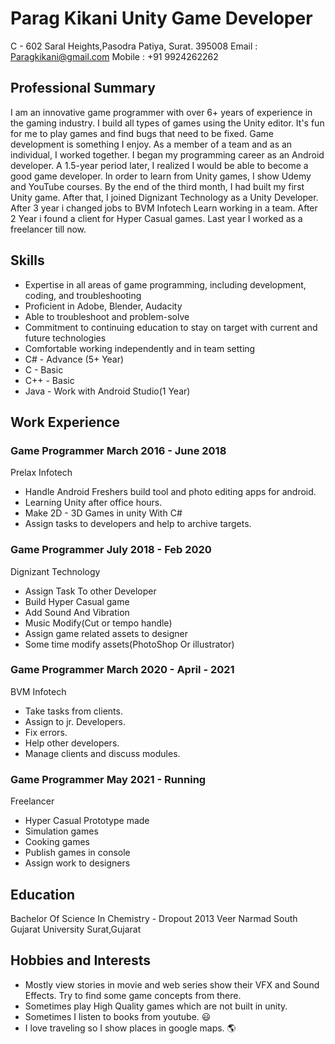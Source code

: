 # Parag Kikani         Unity Game Developer
C - 602 Saral Heights,Pasodra Patiya, Surat. 395008
Email : Paragkikani@gmail.com Mobile : +91 9924262262

## Professional Summary

I am an innovative game programmer with over 6+ years of experience in the gaming industry. I build all types of games using the Unity editor. It's fun for me to play games and find bugs that need to be fixed. Game development is something I enjoy. As a member of a team and as an individual, I worked together. I began my programming career as an Android developer. A 1.5-year period later, I realized I would be able to become a good game developer. In order to learn from Unity games, I show Udemy and YouTube courses. By the end of the third month, I had built my first Unity game. After that, I joined Dignizant Technology as a Unity Developer. After 3 year i changed jobs to BVM Infotech Learn working in a team. After 2 Year i found a client for Hyper Casual games. Last year I worked as a freelancer till now.

## Skills

- Expertise in all areas of game programming, including development, coding, and troubleshooting
- Proficient in Adobe, Blender, Audacity
- Able to troubleshoot and problem-solve
- Commitment to continuing education to stay on target with current and future technologies
- Comfortable working independently and in team setting
- C# - Advance (5+ Year)
- C - Basic
- C++ - Basic
- Java - Work with Android Studio(1 Year)

## Work Experience

### Game Programmer March 2016 - June 2018
Prelax Infotech
- Handle Android Freshers build tool and photo editing apps for android.
- Learning Unity after office hours.
- Make 2D - 3D Games in unity With C#
- Assign tasks to developers and help to archive targets.

### Game Programmer July 2018 - Feb 2020
Dignizant Technology
- Assign Task To other Developer
- Build Hyper Casual game
- Add Sound And Vibration
- Music Modify(Cut or tempo handle)
- Assign game related assets to designer
- Some time modify assets(PhotoShop Or illustrator)

### Game Programmer March 2020 - April - 2021
BVM Infotech
- Take tasks from clients.
- Assign to jr. Developers.
- Fix errors.
- Help other developers.
- Manage clients and discuss modules.

### Game Programmer May 2021 - Running
Freelancer
- Hyper Casual Prototype made
- Simulation games
- Cooking games
- Publish games in console
- Assign work to designers

## Education

Bachelor Of Science In Chemistry - Dropout 2013
Veer Narmad South Gujarat University Surat,Gujarat

## Hobbies and Interests

- Mostly view stories in movie and web series show their VFX and Sound Effects. Try to find some game concepts from there.
- Sometimes play High Quality games which are not built in unity.
- Sometimes I listen to books from youtube. 😃
- I love traveling so I show places in google maps. 🌎

<!--
**paragkikani/paragkikani** is a ✨ _special_ ✨ repository because its `README.md` (this file) appears on your GitHub profile.

Here are some ideas to get you started:

- 🔭 I’m currently working on ...
- 🌱 I’m currently learning ...
- 👯 I’m looking to collaborate on ...
- 🤔 I’m looking for help with ...
- 💬 Ask me about ...
- 📫 How to reach me: ...
- 😄 Pronouns: ...
- ⚡ Fun fact: ...
-->
